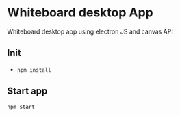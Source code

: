 # Whiteboard desktop App
Whiteboard desktop app using electron JS and canvas API

## Init
- `npm install`

## Start app
`npm start`
